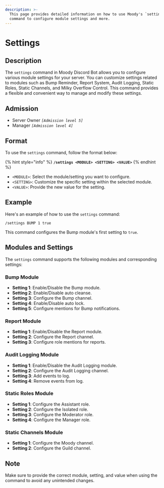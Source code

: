 ```yaml
---
description: >-
  This page provides detailed information on how to use Moody's `settings`
  command to configure module settings and more.
---
```


# Settings

## Description

The `settings` command in Moody Discord Bot allows you to configure various module settings for your server. You can customize settings related to modules such as Bump Reminder, Report System, Audit Logging, Static Roles, Static Channels, and Milky Overflow Control. This command provides a flexible and convenient way to manage and modify these settings.

## Admission

* Server Owner _`[Admission level 5]`_
* Manager _`[Admission level 4]`_

## Format

To use the `settings` command, follow the format below:

{% hint style="info" %}
**`/settings <MODULE> <SETTING> <VALUE>`**
{% endhint %}

* `<MODULE>`: Select the module/setting you want to configure.
* `<SETTING>`: Customize the specific setting within the selected module.
* `<VALUE>`: Provide the new value for the setting.

## Example

Here's an example of how to use the `settings` command:

```
/settings BUMP 1 true
```

This command configures the Bump module's first setting to `true`.

## Modules and Settings

The `settings` command supports the following modules and corresponding settings:

### Bump Module

* **Setting 1**: Enable/Disable the Bump module.
* **Setting 2**: Enable/Disable auto cleanse.
* **Setting 3**: Configure the Bump channel.
* **Setting 4**: Enable/Disable auto lock.
* **Setting 5**: Configure mentions for Bump notifications.

### Report Module

* **Setting 1**: Enable/Disable the Report module.
* **Setting 2**: Configure the Report channel.
* **Setting 3**: Configure role mentions for reports.

### Audit Logging Module

* **Setting 1**: Enable/Disable the Audit Logging module.
* **Setting 2**: Configure the Audit Logging channel.
* **Setting 3**: Add events to log.
* **Setting 4**: Remove events from log.

### Static Roles Module

* **Setting 1**: Configure the Assistant role.
* **Setting 2**: Configure the Isolated role.
* **Setting 3**: Configure the Moderator role.
* **Setting 4**: Configure the Manager role.

### Static Channels Module

* **Setting 1**: Configure the Moody channel.
* **Setting 2**: Configure the Guild channel.

## Note

Make sure to provide the correct module, setting, and value when using the command to avoid any unintended changes.

